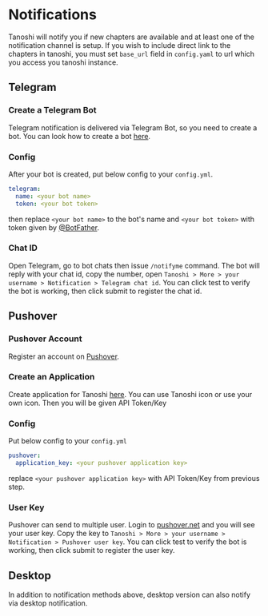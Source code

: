 # Notifications

Tanoshi will notify you if new chapters are available and at least one of the notification channel is setup. If you wish to include direct link to the chapters in tanoshi, you must set `base_url` field in `config.yaml` to url which you access you tanoshi instance.

## Telegram


### Create a Telegram Bot

Telegram notification is delivered via Telegram Bot, so you need to create a bot. You can look how to create a bot [here](https://core.telegram.org/bots#6-botfather).

### Config

After your bot is created, put below config to your `config.yml`.

```yaml
telegram:
  name: <your bot name>
  token: <your bot token>
```

then replace `<your bot name>` to the bot's name and `<your bot token>` with token given by [@BotFather](https://t.me/botfather).

### Chat ID

Open Telegram, go to bot chats then issue `/notifyme` command. The bot will reply with your chat id, copy the number, open `Tanoshi > More > your username > Notification > Telegram chat id`. You can click test to verify the bot is working, then click submit to register the chat id.


## Pushover


### Pushover Account
Register an account on [Pushover](https://pushover.net/). 

### Create an Application
Create application for Tanoshi [here](https://pushover.net/apps/build). You can use Tanoshi icon or use your own icon. Then you will be given API Token/Key

### Config

Put below config to your `config.yml`

```yaml
pushover:
  application_key: <your pushover application key>
```

replace `<your pushover application key>` with API Token/Key from previous step.

### User Key

Pushover can send to multiple user. Login to [pushover.net](https://pushover.net) and you will see your user key. Copy the key to `Tanoshi > More > your username > Notification > Pushover user key`. You can click test to verify the bot is working, then click submit to register the user key.

## Desktop

In addition to notification methods above, desktop version can also notify via desktop notification.